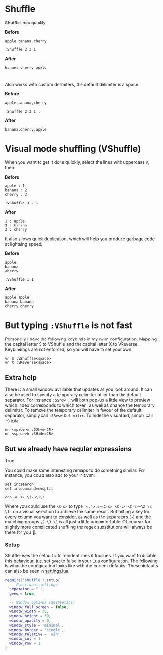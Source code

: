 # Shuffle

Shuffle lines quickly

**Before**
```
apple banana cherry
```

`:Shuffle 2 3 1`

**After**
```
banana cherry apple
```

#

Also works with custom delimiters, the default delimiter is a space.

**Before**
```
apple,banana,cherry
```

`:Shuffle 2 3 1 ,`

**After**
```
banana,cherry,apple
```

# Visual mode shuffling (VShuffle)

When you want to get it done quickly, select the lines with uppercase `V`, then

**Before**
```
apple : 1
banana : 2
cherry : 3
```

`:VShuffle 3 2 1`

**After**
```
1 : apple
2 : banana
3 : cherry
```

It also allows quick duplication, which will help you produce garbage code at
lightning speed.

**Before**
```
apple
banana
cherry
```

`:VShuffle 1 1`

**After**
```
apple apple
banana banana
cherry cherry
```

# But typing `:VShuffle` is not fast

Personally I have the following keybinds in my nvim configuration. Mapping the
capital letter S to VShuffle and the capital letter X to VReverse. Keybindings
are not enforced, so you will have to set your own.

```vim
vn S :VShuffle<space>
vn X :VReverse<space>
```

## Extra help

There is a small window available that updates as you look around. It can also
be used to specify a temporary delimiter other than the default separator. For
instance `:SShow ,` will both pop-up a little view to preview which index
corresponds to which token, as well as change the temporary delimiter. To
remove the temporary delimiter in favour of the default separator, simply call
`:SResetDelimiter`.  To hide the visual aid, simply call `:SHide`.

```vim
nn <space>s :SShow<CR>
nn <space>h :SHide<CR>
```

## But we already have regular expressions

True.

You could make some interesting remaps to do something similar.
For instance, you could also add to your init.vim:

```vim
set incsearch
set inccommand=nosplit

cno <C-s> \(\S\+\)
```

Where you could use the `<C-s>` to type `'<,'>:s~<C-s> <C-s> <C-s>~\2 \3 \1~`
on a visual selection to achieve the same result.
But hitting a key for every column you want to consider, as well as the
separators (`~`) and the matching groups `\2 \3 \1` is all just a little
uncomfortable. Of course, for slightly more complicated shuffling the regex
substitutions will always be there for you 💞.

### Setup

Shuffle uses the default `=` to reindent lines it touches.  If you want to
disable this behaviour, just set `gveq` to false in your Lua configuration.
The following is what the configuration looks like with the current defaults.
These defaults can also be seen in [settings.lua](lua/shuffle/settings.lua).

```lua
require('shuffle').setup{
  -- Functional settings
  separator = " ",
  gveq = true,

  -- Window options (aesthetics)
  window_full_screen = false,
  window_width = 30,
  window_height = 30,
  window_opacity = 0,
  window_style = 'minimal',
  window_border = 'single',
  window_relative = 'win',
  window_col = 1,
  window_row = 1,
}
```

#
